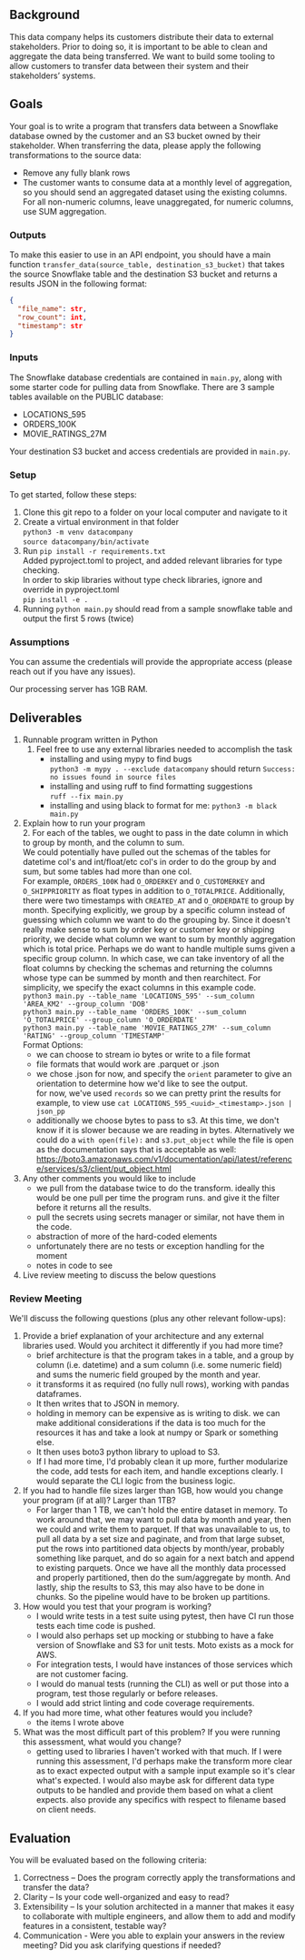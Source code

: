 ## Background

This data company helps its customers distribute their data to external stakeholders. Prior to doing so, it is important to be able to clean and aggregate the data being transferred. We want to build some tooling to allow customers to transfer data between their system and their stakeholders’ systems.

## Goals

Your goal is to write a program that transfers data between a Snowflake database owned by the customer and an S3 bucket owned by their stakeholder. When transferring the data, please apply the following transformations to the source data:

- Remove any fully blank rows
- The customer wants to consume data at a monthly level of aggregation, so you should send an aggregated dataset using the existing columns. For all non-numeric columns, leave unaggregated, for numeric columns, use SUM aggregation.

### Outputs

To make this easier to use in an API endpoint, you should have a main function `transfer_data(source_table, destination_s3_bucket)` that takes the source Snowflake table and the destination S3 bucket and returns a results JSON in the following format:

```json
{
  "file_name": str,
  "row_count": int,
  "timestamp": str
}
```

### Inputs

The Snowflake database credentials are contained in `main.py`, along with some starter code for pulling data from Snowflake.  There are 3 sample tables available on the PUBLIC database:

- LOCATIONS_595
- ORDERS_100K
- MOVIE_RATINGS_27M

Your destination S3 bucket and access credentials are provided in `main.py`.

### Setup

To get started, follow these steps:

1. Clone this git repo to a folder on your local computer and navigate to it
2. Create a virtual environment in that folder  
  ```python3 -m venv datacompany```  
  ```source datacompany/bin/activate```  
3. Run `pip install -r requirements.txt`  
  Added pyproject.toml to project, and added relevant libraries for type checking.  
  In order to skip libraries without type check libraries, ignore and override in pyproject.toml  
  ```pip install -e .```  
4. Running `python main.py` should read from a sample snowflake table and output the first 5 rows (twice)  

### Assumptions

You can assume the credentials will provide the appropriate access (please reach out if you have any issues).

Our processing server has 1GB RAM.

## Deliverables

1. Runnable program written in Python
    1. Feel free to use any external libraries needed to accomplish the task
        - installing and using mypy to find bugs  
        ```python3 -m mypy . --exclude datacompany``` should return `Success: no issues found in source files`  
        - installing and using ruff to find formatting suggestions  
        ```ruff --fix main.py```
        - installing and using black to format for me:
        ```python3 -m black main.py``` 
2. Explain how to run your program   
    2. For each of the tables, we ought to pass in the date column in which to group by month, and the column to sum.  
    We could potentially have pulled out the schemas of the tables for datetime col's and int/float/etc col's in order to do the group by and sum, but some tables had more than one col.  
    For example, `ORDERS_100K` had `O_ORDERKEY` and `O_CUSTOMERKEY` and `O_SHIPPRIORITY` as float types in addition to `O_TOTALPRICE`. Additionally, there were two timestamps with `CREATED_AT` and `O_ORDERDATE` to group by month.
    Specifying explicitly, we group by a specific column instead of guessing which column we want to do the grouping by. Since it doesn't really make sense to sum by order key or customer key or shipping priority, we decide what column we want to sum by monthly aggregation which is total price.
    Perhaps we do want to handle multiple sums given a specific group column. In which case, we can take inventory of all the float columns by checking the schemas and returning the columns whose type can be summed by month and then rearchitect. 
    For simplicity, we specify the exact columns in this example code.  
  ```python3 main.py --table_name 'LOCATIONS_595' --sum_column 'AREA_KM2' --group_column 'DOB'```  
  ```python3 main.py --table_name 'ORDERS_100K' --sum_column 'O_TOTALPRICE' --group_column 'O_ORDERDATE'```  
  ```python3 main.py --table_name 'MOVIE_RATINGS_27M' --sum_column 'RATING' --group_column 'TIMESTAMP'```  
    Format Options:  
    - we can choose to stream io bytes or write to a file format  
    - file formats that would work are .parquet or .json  
    - we chose .json for now, and specify the `orient` parameter to give an orientation to determine how we'd like to see the output.  
    for now, we've used `records` so we can pretty print the results
    for example, to view use `cat LOCATIONS_595_<uuid>_<timestamp>.json | json_pp`
    - additionally we choose bytes to pass to s3. At this time, we don't know if it is slower because we are reading in bytes.
    Alternatively we could do a `with open(file):` and `s3.put_object` while the file is open as the documentation says that is acceptable as well:
    https://boto3.amazonaws.com/v1/documentation/api/latest/reference/services/s3/client/put_object.html
3. Any other comments you would like to include  
    - we pull from the database twice to do the transform. ideally this would be one pull per time the program runs. and give it the filter before it returns all the results.  
    - pull the secrets using secrets manager or similar, not have them in the code.  
    - abstraction of more of the hard-coded elements
    - unfortunately there are no tests or exception handling for the moment  
    - notes in code to see  
4. Live review meeting to discuss the below questions

### Review Meeting

We'll discuss the following questions (plus any other relevant follow-ups):

1. Provide a brief explanation of your architecture and any external libraries used. Would you architect it differently if you had more time?
    - brief architecture is that the program takes in a table, and a group by column (i.e. datetime) and a sum column (i.e. some numeric field) and sums the numeric field grouped by the month and year.
    - it transforms it as required (no fully null rows), working with pandas dataframes.
    - It then writes that to JSON in memory.
    - holding in memory can be expensive as is writing to disk. we can make additional considerations if the data is too much for the resources it has and take a look at numpy or Spark or something else.
    - It then uses boto3 python library to upload to S3.
    - If I had more time, I'd probably clean it up more, further modularize the code, add tests for each item, and handle exceptions clearly. I would separate the CLI logic from the business logic.
2. If you had to handle file sizes larger than 1GB, how would you change your program (if at all)? Larger than 1TB?
    - For larger than 1 TB, we can't hold the entire dataset in memory. To work around that, we may want to pull data by month and year, then we could and write them to parquet. 
    If that was unavailable to us, to pull all data by a set size and paginate, and from that large subset, put the rows into partitioned data objects by month/year, probably something like parquet, and do so again for a next batch and append to existing parquets. Once we have all the monthly data processed and properly partitioned, then do the sum/aggregate by month. And lastly, ship the results to S3, this may also have to be done in chunks. So the pipeline would have to be broken up partitions.
3. How would you test that your program is working?
    - I would write tests in a test suite using pytest, then have CI run those tests each time code is pushed.
    - I would also perhaps set up mocking or stubbing to have a fake version of Snowflake and S3 for unit tests. Moto exists as a mock for AWS.
    - For integration tests, I would have instances of those services which are not customer facing.
    - I would do manual tests (running the CLI) as well or put those into a program, test those regularly or before releases.
    - I would add strict linting and code coverage requirements.
4. If you had more time, what other features would you include?
    - the items I wrote above
5. What was the most difficult part of this problem? If you were running this assessment, what would you change?
    - getting used to libraries I haven't worked with that much. If I were running this assessment, I'd perhaps make the transform more clear as to exact expected output with a sample input example so it's clear what's expected. I would also maybe ask for different data type outputs to be handled and provide them based on what a client expects. also provide any specifics with respect to filename based on client needs.

## Evaluation

You will be evaluated based on the following criteria:

1. Correctness – Does the program correctly apply the transformations and transfer the data? 
2. Clarity – Is your code well-organized and easy to read? 
3. Extensibility – Is your solution architected in a manner that makes it easy to collaborate with multiple engineers, and allow them to add and modify features in a consistent, testable way?
4. Communication - Were you able to explain your answers in the review meeting? Did you ask clarifying questions if needed?
